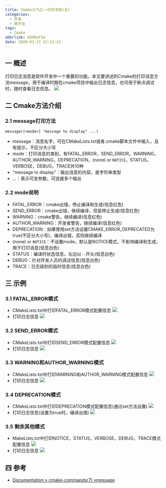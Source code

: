 ```yaml
---
title: Cmake入门之——打印消息(五)
categories:
  - 开发
  - 跨平台
tags:
  - Cmake
abbrlink: 6899af34
date: 2020-01-17 22:12:13
---
```

## 一 概述

打印日志消息是软件开发中一个重要的功能。本文要讲述的Cmake的打印消息方法message，用于编译时期在cmake项目中输出日志信息，也可用于断点调试时，随时查看日志信息。
![][1]
<!--more-->

## 二 Cmake方法介绍

### 2.1 message打印方法

```
message([<mode>] "message to display" ...)
```

* message：消息名字，可在CMakeLists.txt或者.cmake脚本文件中输入，且有提示，不区分大小写
* mode：打印消息的类别，有FATAL_ERROR，SEND_ERROR，WARNING，AUTHOR_WARNING，DEPRECATION，(none) or `NOTICE`，STATUS，VERBOSE，DEBUG，TRACE共10种
* "message to display"：输出消息的内容，是字符串类型
* ...：表示可变参数，可连接多个输出

### 2.2 mode说明

* FATAL_ERROR：cmake出错，停止编译和生成(信息红色)
* SEND_ERROR：cmake出错，继续编译，但是停止生成(信息红色)
* WARNING：cmake警告，继续编译(信息红色)
* AUTHOR_WARNING：开发者警告，继续编译(信息红色)
* DEPRECATION：如果使用set方法设置CMAKE_ERROR_DEPRECATED为true(不区分大小写)，编译出错，否则继续编译
* (none) or `NOTICE`：不设置mode，默认是NOTICE模式，不影响编译和生成，用于打印消息(信息白色)
* STATUS：编译时状态信息，左边以`--`开头(信息白色)
* DEBUG：针对开发人员的调试信息(信息白色)
* TRACE：日志级别的临时信息(信息白色)

## 三 示例

### 3.1 FATAL_ERROR模式

* CMakeLists.txt中打印FATAL_ERROR模式配置信息
![][2]  
* 打印日志信息
![][3]

### 3.2 SEND_ERROR模式
* CMakeLists.txt中打印SEND_ERROR模式配置信息
![][4]
* 打印日志信息
![][5]

### 3.3 WARNING和AUTHOR_WARNING模式
* CMakeLists.txt中打印WARNING和AUTHOR_WARNING模式配置信息
![][6]
* 打印日志信息
![][7]

### 3.4 DEPRECATION模式
* CMakeLists.txt中打印DEPRECATION模式配置信息(通过set方法设置)
![][8]
* 打印日志信息(设置为true时，编译出错)
![][9]

### 3.5 剩余其他模式

* MakeLists.txt中打印NOTICE，STATUS，VERBOSE，DEBUG，TRACE模式配置信息
![][10]
* 打印日志信息
![][11]

## 四 参考
* [Documentation » cmake-commands(7) »message][12]


[1]:https://cdn.jsdelivr.net/gh/pgzxc/CDN/blog-image//cmake-debug-message-info.png
[2]:https://cdn.jsdelivr.net/gh/pgzxc/CDN/blog-image//cmake-message-model-fatal-error-config.png
[3]:https://cdn.jsdelivr.net/gh/pgzxc/CDN/blog-image//cmake-message-model-fatal-error-print.png
[4]:https://cdn.jsdelivr.net/gh/pgzxc/CDN/blog-image//cmake-message-model-send-error-config.png
[5]:https://cdn.jsdelivr.net/gh/pgzxc/CDN/blog-image//cmake-message-model-send-error-print.png
[6]:https://cdn.jsdelivr.net/gh/pgzxc/CDN/blog-image//cmake-message-model-warning-config.png
[7]:https://cdn.jsdelivr.net/gh/pgzxc/CDN/blog-image//cmake-message-model-warning-print.png
[8]:https://cdn.jsdelivr.net/gh/pgzxc/CDN/blog-image//cmake-message-model-deprecation-config.png
[9]:https://cdn.jsdelivr.net/gh/pgzxc/CDN/blog-image//cmake-message-model-deprecation-print.png
[10]:https://cdn.jsdelivr.net/gh/pgzxc/CDN/blog-image//cmake-message-model-other-config.png
[11]:https://cdn.jsdelivr.net/gh/pgzxc/CDN/blog-image//cmake-message-model-other-print.png
[12]:https://cmake.org/cmake/help/latest/command/message.html